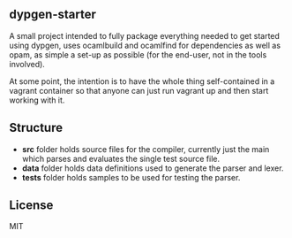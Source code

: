 dypgen-starter
---------------
A small project intended to fully package everything needed to get started using dypgen, uses ocamlbuild and ocamlfind for dependencies as well as opam, as simple a set-up as possible (for the end-user, not in the tools involved).

At some point, the intention is to have the whole thing self-contained in a vagrant container so that anyone can just run vagrant up and then start working with it.

Structure
-----------
* **src** folder holds source files for the compiler, currently just the main which parses and evaluates the single test source file.
* **data** folder holds data definitions used to generate the parser and lexer.
* **tests** folder holds samples to be used for testing the parser.

License
-------
MIT
